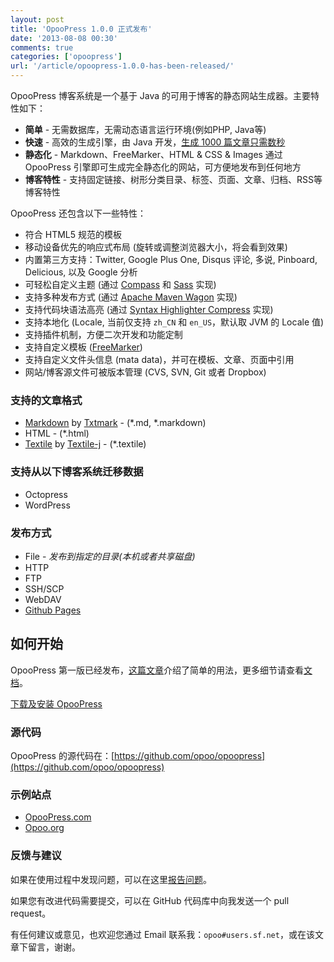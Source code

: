 ```yaml
---
layout: post
title: 'OpooPress 1.0.0 正式发布'
date: '2013-08-08 00:30'
comments: true
categories: ['opoopress']
url: '/article/opoopress-1.0.0-has-been-released/'
---
```


OpooPress 博客系统是一个基于 Java 的可用于博客的静态网站生成器。主要特性如下：

- **简单** - 无需数据库，无需动态语言运行环境(例如PHP, Java等)
- **快速** - 高效的生成引擎，由 Java 开发，[生成 1000 篇文章只需数秒](http://opoo.org/why-i-develop-opoopress/)
- **静态化** - Markdown、FreeMarker、HTML & CSS & Images 通过 OpooPress 引擎即可生成完全静态化的网站，可方便地发布到任何地方
- **博客特性** - 支持固定链接、树形分类目录、标签、页面、文章、归档、RSS等博客特性

OpooPress 还包含以下一些特性：

- 符合 HTML5 规范的模板
- 移动设备优先的响应式布局 (旋转或调整浏览器大小，将会看到效果)
- 内置第三方支持：Twitter, Google Plus One, Disqus 评论, 多说, Pinboard, Delicious, 以及 Google 分析
- 可轻松自定义主题 (通过 [Compass](http://compass-style.org/) 和 [Sass](http://sass-lang.com/) 实现)
- 支持多种发布方式 (通过 [Apache Maven Wagon](http://maven.apache.org/wagon/) 实现)
- 支持代码块语法高亮 (通过 [Syntax Highlighter Compress](http://alexgorbatchev.com/SyntaxHighlighter/) 实现)
- 支持本地化 (Locale, 当前仅支持 `zh_CN` 和 `en_US`，默认取 JVM 的 Locale 值)
- 支持插件机制，方便二次开发和功能定制
- 支持自定义模板 ([FreeMarker](http://www.freemarker.org/))
- 支持自定义文件头信息 (mata data)，并可在模板、文章、页面中引用
- 网站/博客源文件可被版本管理 (CVS, SVN, Git 或者 Dropbox)


### 支持的文章格式
- [Markdown](http://daringfireball.net/projects/markdown/) by [Txtmark](https://github.com/rjeschke/txtmark) - (\*.md, \*.markdown)
- HTML - (\*.html)
- [Textile](http://textile.sitemonks.com/) by [Textile-j](https://textile-j.dev.java.net/) - (\*.textile)

### 支持从以下博客系统迁移数据
- Octopress
- WordPress

### 发布方式
- File - *发布到指定的目录(本机或者共享磁盘)*
- HTTP
- FTP
- SSH/SCP
- WebDAV
- [Github Pages](http://www.opoopress.com/zh/docs/github-pages/)

## 如何开始

OpooPress 第一版已经发布，[这篇文章](http://opoo.org/opoopress-1.0.0-has-been-released/)介绍了简单的用法，更多细节请查看[文档](/zh/docs/)。

<a class="download-button" href="/zh/docs/installation/">下载及安装 OpooPress</a>

### 源代码
OpooPress 的源代码在：[https://github.com/opoo/opoopress](https://github.com/opoo/opoopress)

### 示例站点
- [OpooPress.com](http://www.opoopress.com/)
- [Opoo.org](http://opoo.org/)

### 反馈与建议
如果在使用过程中发现问题，可以在这里[报告问题](https://github.com/opoo/opoopress/issues)。

如果您有改进代码需要提交，可以在 GitHub 代码库中向我发送一个 pull request。

有任何建议或意见，也欢迎您通过 Email 联系我：`opoo#users.sf.net`，或在该文章下留言，谢谢。
